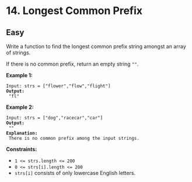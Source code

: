 # 14. Longest Common Prefix

## Easy



Write a function to find the longest common prefix string amongst an array of strings.

If there is no common prefix, return an empty string `""`.

&#x20;

**Example 1:**

<pre><code>Input: strs = ["flower","flow","flight"]
<strong>Output:
</strong> "fl"
</code></pre>

**Example 2:**

<pre><code>Input: strs = ["dog","racecar","car"]
<strong>Output:
</strong> ""
<strong>Explanation:
</strong> There is no common prefix among the input strings.
</code></pre>

&#x20;

**Constraints:**

* `1 <= strs.length <= 200`
* `0 <= strs[i].length <= 200`
* `strs[i]` consists of only lowercase English letters.
